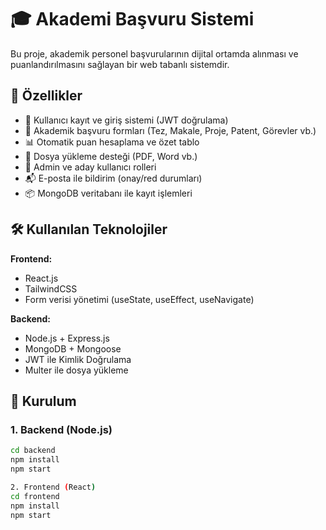 # 🎓 Akademi Başvuru Sistemi

Bu proje, akademik personel başvurularının dijital ortamda alınması ve puanlandırılmasını sağlayan bir web tabanlı sistemdir.

## 🚀 Özellikler

- 👤 Kullanıcı kayıt ve giriş sistemi (JWT doğrulama)
- 📄 Akademik başvuru formları (Tez, Makale, Proje, Patent, Görevler vb.)
- 📊 Otomatik puan hesaplama ve özet tablo
- 📁 Dosya yükleme desteği (PDF, Word vb.)
- 🔐 Admin ve aday kullanıcı rolleri
- 📬 E-posta ile bildirim (onay/red durumları)
- 📦 MongoDB veritabanı ile kayıt işlemleri

## 🛠️ Kullanılan Teknolojiler

**Frontend:**
- React.js
- TailwindCSS
- Form verisi yönetimi (useState, useEffect, useNavigate)

**Backend:**
- Node.js + Express.js
- MongoDB + Mongoose
- JWT ile Kimlik Doğrulama
- Multer ile dosya yükleme

## 🔧 Kurulum

### 1. Backend (Node.js)

```bash
cd backend
npm install
npm start

2. Frontend (React)
cd frontend
npm install
npm start


